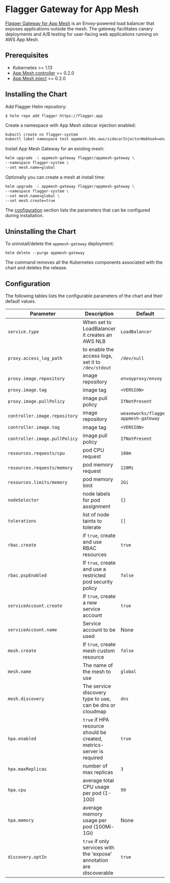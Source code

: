 # Flagger Gateway for App Mesh

[Flagger Gateway for App Mesh](https://github.com/stefanprodan/appmesh-gateway) is an
Envoy-powered load balancer that exposes applications outside the mesh.
The gateway facilitates canary deployments and A/B testing for user-facing web applications running on AWS App Mesh.

## Prerequisites

* Kubernetes >= 1.13
* [App Mesh controller](https://github.com/aws/eks-charts/tree/master/stable/appmesh-controller) >= 0.2.0
* [App Mesh inject](https://github.com/aws/eks-charts/tree/master/stable/appmesh-inject) >= 0.2.0

## Installing the Chart

Add Flagger Helm repository:

```console
$ helm repo add flagger https://flagger.app
```

Create a namespace with App Mesh sidecar injection enabled:

```sh
kubectl create ns flagger-system
kubectl label namespace test appmesh.k8s.aws/sidecarInjectorWebhook=enabled
```

Install App Mesh Gateway for an existing mesh:

```sh
helm upgrade -i appmesh-gateway flagger/appmesh-gateway \
--namespace flagger-system \
--set mesh.name=global
```

Optionally you can create a mesh at install time:
  
```sh
helm upgrade -i appmesh-gateway flagger/appmesh-gateway \
--namespace flagger-system \
--set mesh.name=global \
--set mesh.create=true
```

The [configuration](#configuration) section lists the parameters that can be configured during installation.

## Uninstalling the Chart

To uninstall/delete the `appmesh-gateway` deployment:

```console
helm delete --purge appmesh-gateway
```

The command removes all the Kubernetes components associated with the chart and deletes the release.

## Configuration

The following tables lists the configurable parameters of the chart and their default values.

Parameter | Description | Default
--- | --- | ---
`service.type` |  When set to LoadBalancer it creates an AWS NLB | `LoadBalancer`
`proxy.access_log_path` | to enable the access logs, set it to `/dev/stdout` | `/dev/null`
`proxy.image.repository` | image repository | `envoyproxy/envoy`
`proxy.image.tag` | image tag | `<VERSION>`
`proxy.image.pullPolicy` | image pull policy | `IfNotPresent`
`controller.image.repository` | image repository | `weaveworks/flagger-appmesh-gateway`
`controller.image.tag` | image tag | `<VERSION>`
`controller.image.pullPolicy` | image pull policy | `IfNotPresent`
`resources.requests/cpu` | pod CPU request | `100m`
`resources.requests/memory` | pod memory request | `128Mi`
`resources.limits/memory` | pod memory limit | `2Gi`
`nodeSelector` | node labels for pod assignment | `{}`
`tolerations` | list of node taints to tolerate | `[]`
`rbac.create` | if `true`, create and use RBAC resources | `true`
`rbac.pspEnabled` | If `true`, create and use a restricted pod security policy | `false`
`serviceAccount.create` | If `true`, create a new service account | `true`
`serviceAccount.name` | Service account to be used | None
`mesh.create` | If `true`, create mesh custom resource | `false`
`mesh.name` | The name of the mesh to use | `global`
`mesh.discovery` | The service discovery type to use, can be dns or cloudmap | `dns`
`hpa.enabled` | `true` if HPA resource should be created, metrics-server is required | `true`
`hpa.maxReplicas` | number of max replicas | `3`
`hpa.cpu` |  average total CPU usage per pod (1-100) | `99`
`hpa.memory` |  average memory usage per pod (100Mi-1Gi) | None
`discovery.optIn` | `true` if only services with the 'expose' annotation are discoverable | `true`
